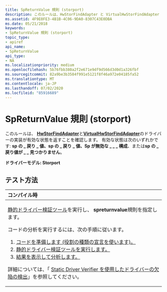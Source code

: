 ```yaml
---
title: SpReturnValue 規則 (storport)
description: このルールは、HwStorFindAdapter と VirtualHwStorFindAdapter のドライバーの実装が有効な状態を返すことを確認します。 有効な状態は、次のいずれかの SP の \_ 戻り値が \_ 見つかりました、sp を \_ 返す \_ エラー、sp を \_ 返す \_ 無効な \_ 構成、または sp の \_ 戻り値が \_ 見つかりません \_ 。
ms.assetid: 4F9E0FE3-4B1B-4C06-9DA0-8307C43E0DBA
ms.date: 05/21/2018
keywords:
- SpReturnValue 規則 (storport)
topic_type:
- apiref
api_name:
- SpReturnValue
api_type:
- NA
ms.localizationpriority: medium
ms.openlocfilehash: 5b76fbb380a2f2e671e9df9d566d3d0d1a326fbf
ms.sourcegitcommit: 82a9be3b3584f991e5121f8f46a972e04185fa52
ms.translationtype: MT
ms.contentlocale: ja-JP
ms.lasthandoff: 07/02/2020
ms.locfileid: "85916689"
---
```

# <a name="spreturnvalue-rule-storport"></a>SpReturnValue 規則 (storport)


このルールは、 [**HwStorFindAdapter**](https://docs.microsoft.com/windows-hardware/drivers/ddi/storport/nc-storport-hw_find_adapter)と[**VirtualHwStorFindAdapter**](https://docs.microsoft.com/windows-hardware/drivers/ddi/storport/nc-storport-virtual_hw_find_adapter)のドライバーの実装が有効な状態を返すことを確認します。 有効な状態は次のいずれかです: **sp の \_ 戻り \_ **値、sp の** \_ 戻り \_ **値、Sp が無効な** \_ \_ \_ 構成**、または**sp の \_ 戻り値が \_ \_ 見つかりません**。

**ドライバーモデル: Storport**

<a name="how-to-test"></a>テスト方法
-----------

<table>
<colgroup>
<col width="100%" />
</colgroup>
<thead>
<tr class="header">
<th align="left">コンパイル時</th>
</tr>
</thead>
<tbody>
<tr class="odd">
<td align="left"><p><a href="https://docs.microsoft.com/windows-hardware/drivers/devtest/static-driver-verifier" data-raw-source="[Static Driver Verifier](https://docs.microsoft.com/windows-hardware/drivers/devtest/static-driver-verifier)">静的ドライバー検証ツール</a>を実行し、 <strong>spreturnvalue</strong>規則を指定します。</p>
コードの分析を実行するには、次の手順に従います。
<ol>
<li><a href="https://docs.microsoft.com/windows-hardware/drivers/devtest/using-static-driver-verifier-to-find-defects-in-drivers#preparing-your-source-code" data-raw-source="[Prepare your code (use role type declarations).](https://docs.microsoft.com/windows-hardware/drivers/devtest/using-static-driver-verifier-to-find-defects-in-drivers#preparing-your-source-code)">コードを準備します (役割の種類の宣言を使います)。</a></li>
<li><a href="https://docs.microsoft.com/windows-hardware/drivers/devtest/using-static-driver-verifier-to-find-defects-in-drivers#running-static-driver-verifier" data-raw-source="[Run Static Driver Verifier.](https://docs.microsoft.com/windows-hardware/drivers/devtest/using-static-driver-verifier-to-find-defects-in-drivers#running-static-driver-verifier)">静的ドライバー検証ツールを実行します。</a></li>
<li><a href="https://docs.microsoft.com/windows-hardware/drivers/devtest/using-static-driver-verifier-to-find-defects-in-drivers#viewing-and-analyzing-the-results" data-raw-source="[View and analyze the results.](https://docs.microsoft.com/windows-hardware/drivers/devtest/using-static-driver-verifier-to-find-defects-in-drivers#viewing-and-analyzing-the-results)">結果を表示して分析します。</a></li>
</ol>
<p>詳細については、「 <a href="https://docs.microsoft.com/windows-hardware/drivers/devtest/using-static-driver-verifier-to-find-defects-in-drivers" data-raw-source="[Using Static Driver Verifier to Find Defects in Drivers](https://docs.microsoft.com/windows-hardware/drivers/devtest/using-static-driver-verifier-to-find-defects-in-drivers)">Static Driver Verifier を使用したドライバーの欠陥の検出</a>」を参照してください。</p></td>
</tr>
</tbody>
</table>

 

 





